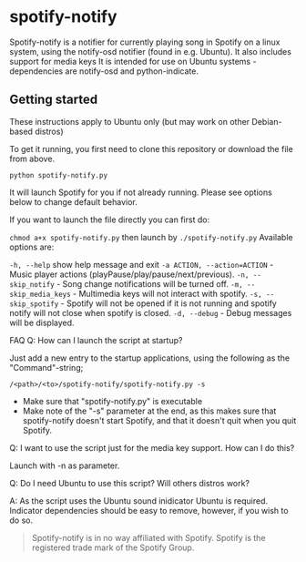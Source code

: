 spotify-notify
==============

Spotify-notify is a notifier for currently playing song in Spotify on a linux system, using the notify-osd notifier (found in e.g. Ubuntu). It also includes support for media keys It is intended for use on Ubuntu systems - dependencies are notify-osd and python-indicate.

Getting started
---------------

These instructions apply to Ubuntu only (but may work on other Debian-based distros)

To get it running, you first need to clone this repository or download the file from above.

`python spotify-notify.py`

It will launch Spotify for you if not already running. Please see options below to change default behavior.

If you want to launch the file directly you can first do:

`chmod a+x spotify-notify.py`
then launch by `./spotify-notify.py`
Available options are:

`-h, --help` show help message and exit
`-a ACTION, --action=ACTION` - Music player actions (playPause/play/pause/next/previous).
`-n, --skip_notify` - Song change notifications will be turned off.
`-m, --skip_media_keys` - Multimedia keys will not interact with spotify.
`-s, --skip_spotify` - Spotify will not be opened if it is not running and spotify notify will not close when spotify is closed.
`-d, --debug` - Debug messages will be displayed.

FAQ
Q: How can I launch the script at startup?

Just add a new entry to the startup applications, using the following as the "Command"-string;

`/<path>/<to>/spotify-notify/spotify-notify.py -s`

- Make sure that "spotify-notify.py" is executable
- Make note of the "-s" parameter at the end, as this makes sure that spotify-notify doesn't start Spotify, and that it doesn't quit when you quit Spotify.

Q: I want to use the script just for the media key support. How can I do this?

Launch with -n as parameter.

Q: Do I need Ubuntu to use this script? Will others distros work?

A: As the script uses the Ubuntu sound inidicator Ubuntu is required. Indicator dependencies should be easy to remove, however, if you wish to do so.

> Spotify-notify is in no way affiliated with Spotify. Spotify is the registered trade mark of the Spotify Group.